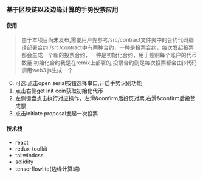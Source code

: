 ### 基于区块链以及边缘计算的手势投票应用

#### 使用

> 由于本项目尚未发布,需要用户先参考/src/contract文件夹中的合约代码编译部署合约
> /src/contract中有两种合约，一种是投票合约，每次发起投票都会生成一个新的投票合约，一种是初始化合约，用于控制每个账户的代币数量
> 初始化合约我是在remix上部署的,投票合约则是每次投票都会由js代码调用web3.js生成一个

0. 可选:点击open serial按钮选择串口,开启手势识别功能
1. 点击右侧get init coin获取初始化代币
2. 左侧键盘点击执行对应操作，左滑&confirm后投反对票,右滑&confirm后投赞成票
3. 点击initiate proposal发起一次投票

#### 技术栈

- react
- redux-toolkit
- tailwindcss
- solidity
- tensorflowlite(边缘计算端)